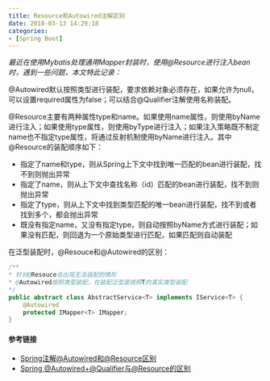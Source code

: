 ```yaml
---
title: Resource和Autowired注解区别
date: 2018-03-13 14:29:18
categories: 
- [Spring Boot]
---
```


*最近在使用Mybatis处理通用Mapper封装时，使用@Resource进行注入bean时，遇到一些问题，本文特此记录：*

@Autowired默认按照类型进行装配，要求依赖对象必须存在，如果允许为null，可以设置required属性为false；可以结合@Qualifier注解使用名称装配。

@Resource主要有两种属性type和name。如果使用name属性，则使用byName进行注入；如果使用type属性，则使用byType进行注入；如果注入策略既不制定name也不指定type属性，将通过反射机制使用byName进行注入。其中@Resource的装配顺序如下：

- 指定了name和type，则从Spring上下文中找到唯一匹配的bean进行装配，找不到则抛出异常
- 指定了name，则从上下文中查找名称（id）匹配的bean进行装配，找不到则抛出异常
- 指定了type，则从上下文中找到类型匹配的唯一bean进行装配，找不到或者找到多个，都会抛出异常
- 既没有指定name，又没有指定type，则自动按照byName方式进行装配；如果没有匹配，则回退为一个原始类型进行匹配，如果匹配则自动装配

在泛型装配时，@Resouce和@Autowired的区别：

```java
/**
* 针对@Resouce会出现无法装配的情形
* @Autowired按照类型装配，在装配泛型是按照T的真实类型装配
*/
public abstract class AbstractService<T> implements IService<T> {
    @Autowired
    protected IMapper<T> IMapper;
}
```

#### 参考链接

- [Spring注解@Autowired和@Resource区别](http://blog.51cto.com/12941821/2063203)
- [Spring @Autowired+@Qualifier与@Resource的区别](http://bluerhino.github.io/2016/06/02/Spring%20@Autowired+@Qualifier%E4%B8%8E@Resource%E7%9A%84%E5%8C%BA%E5%88%AB/)

